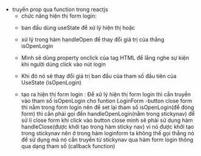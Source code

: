 - truyền prop qua function trong reactjs 
    + chức năng hiện thị form login:
   * ban đầu dùng useState để xử lý hiện thị  hoặc 
   * xử lý trong hàm handleOpen để thay đổi giá trị của thằng isOpenLogin
   * Mình sẽ dùng property onclick của tag HTML để lắng nghe sự kiện khi người dùng click vào nút login
   * Khi đó nó sẽ thay đổi giá trị ban đầu của tham số đầu tiên của UseState (isOpenLogin)

   * tạo ra hiện thị form login :
    Để xử lý hiện thị form login thì cần truyền vào tham số isOpenLogin cho funtion LoginForm
    -button close form thì nằm trong form login nên để set lại tham số isOpenLogin(để đóng form) thì cần phải gọi đến handleOpenLogin(nằm trong stickynav)
    để sử lí close form khi click vào button close mình sẽ phải sử dụng hàm handleClose(được khởi tạo trong hàm sticky nav)  vì nó được khởi tạo trong stickynav nên ở trong hàm loginform ta không thể gọi thẳng nó để sử dụng mà nó cần truyền từ stickynav qua hàm form login thông qua dạng tham số (callback function) 
